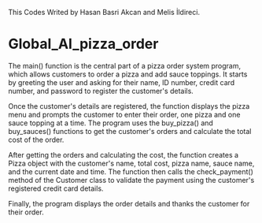 
This Codes Writed by Hasan Basri Akcan and Melis İldireci.

# Global_AI_pizza_order

The main() function is the central part of a pizza order system program, which allows customers to order a pizza and add sauce toppings. It starts by greeting the user and asking for their name, ID number, credit card number, and password to register the customer's details.

Once the customer's details are registered, the function displays the pizza menu and prompts the customer to enter their order, one pizza and one sauce topping at a time. The program uses the buy_pizza() and buy_sauces() functions to get the customer's orders and calculate the total cost of the order.

After getting the orders and calculating the cost, the function creates a Pizza object with the customer's name, total cost, pizza name, sauce name, and the current date and time. The function then calls the check_payment() method of the Customer class to validate the payment using the customer's registered credit card details.

Finally, the program displays the order details and thanks the customer for their order.
